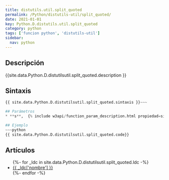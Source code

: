 ```yaml
---
title: distutils.util.split_quoted
permalink: /Python/distutils-util/split_quoted/
date: 2021-01-01
key: Python.D.distutils.util.split_quoted
category: python
tags: ['funcion python', 'distutils-util']
sidebar: 
  nav: python
---
```


## Descripción
{{site.data.Python.D.distutilsutil.split_quoted.description }}

## Sintaxis
~~~python
{{ site.data.Python.D.distutilsutil.split_quoted.sintaxis }}~~~

## Parámetros
* **s**,  {% include w3api/function_param_description.html propiedad=site.data.Python.D.distutils.util.split_quoted valor="s" %}

## Ejemplo
~~~python
{{ site.data.Python.D.distutilsutil.split_quoted.code}}
~~~

## Artículos
<ul>
{%- for _ldc in site.data.Python.D.distutilsutil.split_quoted.ldc -%}
   <li>
       <a href="{{_ldc['url'] }}">{{ _ldc['nombre'] }}</a>
   </li>
{%- endfor -%}
</ul>
